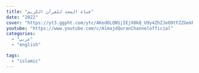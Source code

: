 ```yaml
---
title: "قناة المجد للقرآن الكريم"
date: "2022"
cover: "https://yt3.ggpht.com/ytc/AKedOLQNSjIEjX0kQ_U9y4ZhZJeO9tFZZGekRhSY5AK8QQ=s176-c-k-c0x00ffffff-no-rj"
youtube: "https://www.youtube.com/c/AlmajdQuranChannelofficial"
categories:
  - "عربي"
  - "english"

tags:
  - "islamic"
---
```

